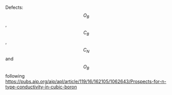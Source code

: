 Defects: $$O_{B}$$, $$C_{B}$$, $$C_{N}$$ and $$O_{B}$$ following https://pubs.aip.org/aip/apl/article/119/16/162105/1062643/Prospects-for-n-type-conductivity-in-cubic-boron

